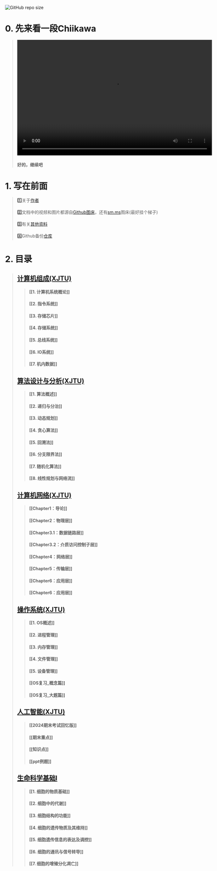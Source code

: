 ![GitHub repo size](https://img.shields.io/github/repo-size/DANNHIROAKI/Notes)


# 0. 先来看一段Chiikawa

> <video width="640" height="380" controls>
> <source src="https://raw.githubusercontent.com/DANNHIROAKI/New-Picture-Bed/main/img/CHIIIII.mp4"></video> 
>
> 
>
> #### 好的，继续吧

# 1. 写在前面

> **1️⃣**关于[作者](https://orcid.org/0000-0002-2082-5363)
>
> **2️⃣**文档中的视频和图片都源自[Github图床](https://github.com/DANNHIROAKI/New-Picture-Bed)，还有[sm.ms](https://sm.ms/)图床(最好挂个梯子)
>
> **3️⃣**有关[其他资料](https://github.com/DANNHIROAKI/XJTU-CS-Courses)
>
> **4️⃣**Github备份[仓库](https://github.com/DANNHIROAKI/Notes)

# 2. 目录

> ## [计算机组成(XJTU)](https://github.com/DANNHIROAKI/XJTU-COMP461805-CO)
>
> > #### [[1. 计算机系统概论]]
> >
> > #### [[2. 指令系统]]
> >
> > #### [[3. 存储芯片]]
> >
> > #### [[4. 存储系统]]
> >
> > #### [[5. 总线系统]]
> >
> > #### [[6. IO系统]]
> >
> > #### [[7. 机内数据]]
>
> ## [算法设计与分析(XJTU)](https://github.com/DANNHIROAKI/XJTU-CS-Courses/tree/master/XJTU-COMP350105-AD-main)
>
> > #### [[1. 算法概述]]
> >
> > #### [[2. 递归与分治]]
> >
> > #### [[3. 动态规划]]
> >
> > #### [[4. 贪心算法]]
> >
> > #### [[5. 回溯法]]
> >
> > #### [[6. 分支限界法]]
> >
> > #### [[7. 随机化算法]]
> >
> > #### [[8. 线性规划与网络流]]
>
> ## [计算机网络(XJTU)](https://github.com/DANNHIROAKI/XJTU-COMP461205-CN)
>
> > #### [[Chapter1：导论]]
> >
> > #### [[Chapter2：物理层]]
> >
> > #### [[Chapter3.1：数据链路层]]
> >
> > #### [[Chapter3.2：介质访问控制子层]]
> >
> > #### [[Chapter4：网络层]]
> >
> > #### [[Chapter5：传输层]]
> >
> > #### [[Chapter6：应用层]]
> >
> > #### [[Chapter6：应用层]]
>
> ## [操作系统(XJTU)](https://github.com/DANNHIROAKI/XJTU-COMP400627-OS)
>
> > #### [[1. OS概述]]
> >
> > #### [[2. 进程管理]]
> >
> > #### [[3. 内存管理]]
> >
> > #### [[4. 文件管理]]
> >
> > #### [[5. 设备管理]]
> >
> > #### [[OS复习_概念篇]]
> >
> > #### [[OS复习_大题篇]]
>
> ## [人工智能(XJTU)](https://github.com/DANNHIROAKI/XJTU-COMP551605-AI)
>
> > #### [[2024期末考试回忆版]]
> >
> > #### [[期末重点]]
> >
> > #### [[知识点]]
> >
> > #### [[ppt例题]]
>
> ## [生命科学基础Ⅰ](https://github.com/DANNHIROAKI/XJTU-BIOL200913-BIO)
>
> > #### [[1. 细胞的物质基础]]
> >
> > #### [[2. 细胞中的代谢]]
> >
> > #### [[3. 细胞结构的功能]]
> >
> > #### [[4. 细胞的遗传物质及其维持]]
> >
> > #### [[5. 细胞遗传信息的表达及调控]]
> >
> > #### [[6. 细胞的通讯与信号转导]]
> >
> > #### [[7. 细胞的增殖分化凋亡]]

